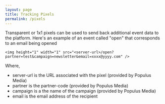 ```yaml
---
layout: page
title: Tracking Pixels
permalink: /pixels
---
```


Transparent or 1x1 pixels can be used to send back additional event data to the platform.  Here's an example of an event called "open" that corresponds to an email being opened 


~~~~~
<img height="1" width="1" src="<server-url>/open?partner=test&campaign=newsletter&email=xxxx@yyyy.com" />
~~~~~

Where,

* server-url is the URL associated with the pixel (provided by Populus Media) 
* partner is the partner-code (provided by Populus Media)
* campaign is a the name of the campaign (provided by Populus Media)
* email is the email address of the recipient